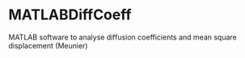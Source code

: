 # MATLABDiffCoeff
MATLAB software to analyse diffusion coefficients and mean square displacement (Meunier)
